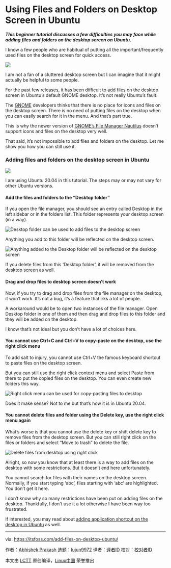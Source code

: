[#]: collector: (lujun9972)
[#]: translator: (geekpi)
[#]: reviewer: ( )
[#]: publisher: ( )
[#]: url: ( )
[#]: subject: (Using Files and Folders on Desktop Screen in Ubuntu)
[#]: via: (https://itsfoss.com/add-files-on-desktop-ubuntu/)
[#]: author: (Abhishek Prakash https://itsfoss.com/author/abhishek/)

Using Files and Folders on Desktop Screen in Ubuntu
======

_**This beginner tutorial discusses a few difficulties you may face while adding files and folders on the desktop screen on Ubuntu.**_

I know a few people who are habitual of putting all the important/frequently used files on the desktop screen for quick access.

![][1]

I am not a fan of a cluttered desktop screen but I can imagine that it might actually be helpful to some people.

For the past few releases, it has been difficult to add files on the desktop screen in Ubuntu’s default GNOME desktop. It’s not really Ubuntu’s fault.

The [GNOME][2] developers thinks that there is no place for icons and files on the desktop screen. There is no need of putting files on the desktop when you can easily search for it in the menu. And that’s part true.

This is why the newer version of [GNOME’s File Manager Nautilus][3] doesn’t support icons and files on the desktop very well.

That said, it’s not impossible to add files and folders on the desktop. Let me show you how you can still use it.

### Adding files and folders on the desktop screen in Ubuntu

![][4]

I am using Ubuntu 20.04 in this tutorial. The steps may or may not vary for other Ubuntu versions.

#### Add the files and folders to the “Desktop folder”

If you open the file manager, you should see an entry called Desktop in the left sidebar or in the folders list. This folder represents your desktop screen (in a way).

![Desktop folder can be used to add files to the desktop screen][5]

Anything you add to this folder will be reflected on the desktop screen.

![Anything added to the Desktop folder will be reflected on the desktop screen][6]

If you delete files from this ‘Desktop folder’, it will be removed from the desktop screen as well.

#### Drag and drop files to desktop screen doesn’t work

Now, if you try to drag and drop files from the file manager on the desktop, it won’t work. It’s not a bug, it’s a feature that irks a lot of people.

A workaround would be to open two instances of the file manager. Open Desktop folder in one of them and then drag and drop files to this folder and they will be added on the desktop.

I know that’s not ideal but you don’t have a lot of choices here.

#### You cannot use Ctrl+C and Ctrl+V to copy-paste on the desktop, use the right click menu

To add salt to injury, you cannot use Ctrl+V the famous keyboard shortcut to paste files on the desktop screen.

But you can still use the right click context menu and select Paste from there to put the copied files on the desktop. You can even create new folders this way.

![Right click menu can be used for copy-pasting files to desktop][7]

Does it make sense? Not to me but that’s how it is in Ubuntu 20.04.

#### You cannot delete files and folder using the Delete key, use the right click menu again

What’s worse is that you cannot use the delete key or shift delete key to remove files from the desktop screen. But you can still right click on the files or folders and select “Move to trash” to delete the file.

![Delete files from desktop using right click][8]

Alright, so now you know that at least there is a way to add files on the desktop with some restrictions. But it doesn’t end here unfortunately.

You cannot search for files with their names on the desktop screen. Normally, if you start typing ‘abc’, files starting with ‘abc’ are highlighted. You don’t get it here.

I don’t know why so many restrictions have been put on adding files on the desktop. Thankfully, I don’t use it a lot otherwise I have been way too frustrated.

If interested, you may read about [adding application shortcut on the desktop in Ubuntu][9] as well.

--------------------------------------------------------------------------------

via: https://itsfoss.com/add-files-on-desktop-ubuntu/

作者：[Abhishek Prakash][a]
选题：[lujun9972][b]
译者：[译者ID](https://github.com/译者ID)
校对：[校对者ID](https://github.com/校对者ID)

本文由 [LCTT](https://github.com/LCTT/TranslateProject) 原创编译，[Linux中国](https://linux.cn/) 荣誉推出

[a]: https://itsfoss.com/author/abhishek/
[b]: https://github.com/lujun9972
[1]: https://i0.wp.com/itsfoss.com/wp-content/uploads/2020/04/files-on-desktop-ubuntu.jpg?ssl=1
[2]: https://www.gnome.org/
[3]: https://wiki.gnome.org/Apps/Files
[4]: https://i2.wp.com/itsfoss.com/wp-content/uploads/2020/04/adding-files-desktop-ubuntu.png?ssl=1
[5]: https://i1.wp.com/itsfoss.com/wp-content/uploads/2020/04/desktop-folder-ubuntu.png?ssl=1
[6]: https://i0.wp.com/itsfoss.com/wp-content/uploads/2020/04/adding-files-desktop-screen-ubuntu.jpg?ssl=1
[7]: https://i1.wp.com/itsfoss.com/wp-content/uploads/2020/04/adding-new-files-ubuntu-desktop.jpg?ssl=1
[8]: https://i2.wp.com/itsfoss.com/wp-content/uploads/2020/04/delete-files-from-desktop-ubuntu.jpg?ssl=1
[9]: https://itsfoss.com/ubuntu-desktop-shortcut/
